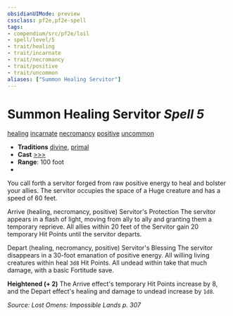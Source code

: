 ```yaml
---
obsidianUIMode: preview
cssclass: pf2e,pf2e-spell
tags:
- compendium/src/pf2e/loil
- spell/level/5
- trait/healing
- trait/incarnate
- trait/necromancy
- trait/positive
- trait/uncommon
aliases: ["Summon Healing Servitor"]
---
```

# Summon Healing Servitor *Spell 5*   
[healing](healing.md "Healing Effect Trait")  [incarnate](incarnate-som.md "Incarnate Spell Trait")  [necromancy](necromancy.md "Necromancy School Trait")  [positive](positive.md "Positive Energy & Element Trait")  [uncommon](uncommon.md "Uncommon Rarity Trait")  

- **Traditions** [divine](divine.md "Divine Tradition Trait"), [primal](primal.md "Primal Tradition Trait")
- **Cast** [>>>](chapter-9-playing-the-game.md#Actions "Three-Action") 
- **Range**: 100 foot
- 

You call forth a servitor forged from raw positive energy to heal and bolster your allies. The servitor occupies the space of a Huge creature and has a speed of 60 feet.

Arrive (healing, necromancy, positive) Servitor's Protection The servitor appears in a flash of light, moving from ally to ally and granting them a temporary reprieve. All allies within 20 feet of the Servitor gain 20 temporary Hit Points until the servitor departs.

Depart (healing, necromancy, positive) Servitor's Blessing The servitor disappears in a 30-foot emanation of positive energy. All willing living creatures within heal `3d8` Hit Points. All undead within take that much damage, with a basic Fortitude save.

**Heightened (+ 2)** The Arrive effect's temporary Hit Points increase by 8, and the Depart effect's healing and damage to undead increase by `1d8`.

*Source: Lost Omens: Impossible Lands p. 307*